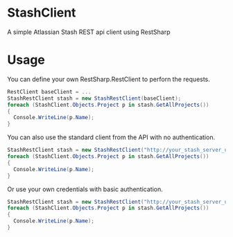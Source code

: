# StashClient
A simple Atlassian Stash REST api client using RestSharp

# Usage
You can define your own RestSharp.RestClient to perforn the requests.

```c#
RestClient baseClient = ...
StashRestClient stash = new StashRestClient(baseClient);
foreach (StashClient.Objects.Project p in stash.GetAllProjects())
{
  Console.WriteLine(p.Name);
}
```

You can also use the standard client from the API with no authentication.

```c#
StashRestClient stash = new StashRestClient("http://your_stash_server_url:7990/");
foreach (StashClient.Objects.Project p in stash.GetAllProjects())
{
  Console.WriteLine(p.Name);
}
```

Or use your own credentials with basic authentication.

```c#
StashRestClient stash = new StashRestClient("http://your_stash_server_url:7990/", "username", "password");
foreach (StashClient.Objects.Project p in stash.GetAllProjects())
{
  Console.WriteLine(p.Name);
}
```
